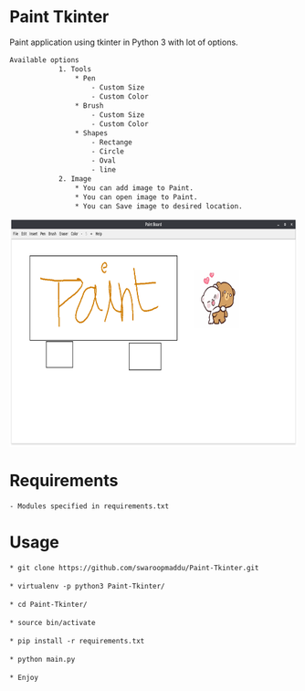 # Paint Tkinter

Paint application using tkinter in Python 3 with lot of options.

    Available options
                1. Tools
                    * Pen
                        - Custom Size
                        - Custom Color
                    * Brush
                        - Custom Size
                        - Custom Color
                    * Shapes
                        - Rectange
                        - Circle
                        - Oval
                        - line
                2. Image
                    * You can add image to Paint.
                    * You can open image to Paint.
                    * You can Save image to desired location.


<p align="center">
  <img src="ss.png" height="400" width="712" />
</p>

# Requirements

    
    - Modules specified in requirements.txt

    

# Usage

    
    * git clone https://github.com/swaroopmaddu/Paint-Tkinter.git

    * virtualenv -p python3 Paint-Tkinter/
    
    * cd Paint-Tkinter/

    * source bin/activate

    * pip install -r requirements.txt 

    * python main.py

    * Enjoy
